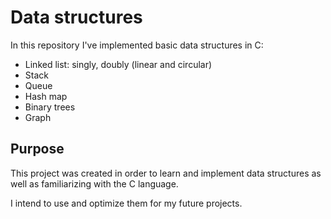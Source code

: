 # Data structures

In this repository I've implemented basic data structures in C:
* Linked list: singly, doubly (linear and circular)
* Stack
* Queue
* Hash map
* Binary trees
* Graph

## Purpose

This project was created in order to learn and implement data structures as well as familiarizing with the C language.

I intend to use and optimize them for my future projects.
